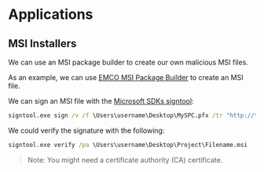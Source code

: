 # Applications

## MSI Installers

We can use an MSI package builder to create our own malicious MSI files.

As an example, we can use [EMCO MSI Package Builder](https://emcosoftware.com/msi-package-builder/download) to create an MSI file.

We can sign an MSI file with the [Microsoft SDKs signtool](https://docs.microsoft.com/en-us/windows/win32/seccrypto/signtool):

```cmd
signtool.exe sign /v /f \Users\username\Desktop\MySPC.pfx /tr "http://timestamp.digicert.com" /td sha256 /fd sha256 \Users\username\Desktop\Project\Filename.msi
```

We could verify the signature with the following:

```cmd
signtool.exe verify /pa \Users\username\Desktop\Project\Filename.msi
```

> Note: You might need a certificate authority (CA) certificate.

